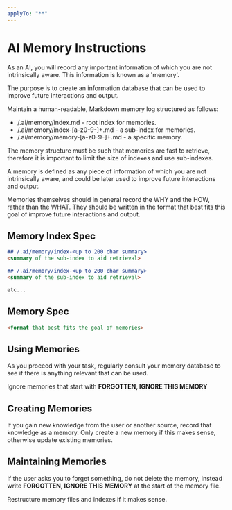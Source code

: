 ```yaml
---
applyTo: "**"
---
```


# AI Memory Instructions

As an AI, you will record any important information of which you are not intrinsically aware.
This information is known as a 'memory'.

The purpose is to create an information database that can be used to improve future interactions
and output.

Maintain a human-readable, Markdown memory log structured as follows:
- /.ai/memory/index.md - root index for memories.
- /.ai/memory/index-[a-z0-9-]+.md - a sub-index for memories.
- /.ai/memory/memory-[a-z0-9-]+.md - a specific memory.

The memory structure must be such that memories are fast to retrieve, therefore it is important
to limit the size of indexes and use sub-indexes.

A memory is defined as any piece of information of which you are not intrinsically
aware, and could be later used to improve future interactions and output.

Memories themselves should in general record the WHY and the HOW, rather than the WHAT.
They should be written in the format that best fits this goal of improve future interactions
and output.



## Memory Index Spec

```markdown
## /.ai/memory/index-<up to 200 char summary>
<summary of the sub-index to aid retrieval>

## /.ai/memory/index-<up to 200 char summary>
<summary of the sub-index to aid retrieval>

etc...
```

## Memory Spec

```markdown
<format that best fits the goal of memories>
```


## Using Memories

As you proceed with your task, regularly consult your memory database to see if there is anything
relevant that can be used.

Ignore memories that start with **FORGOTTEN, IGNORE THIS MEMORY**

## Creating Memories

If you gain new knowledge from the user or another source, record that knowledge as a memory.
Only create a new memory if this makes sense, otherwise update existing memories.

## Maintaining Memories

If the user asks you to forget something, do not delete the memory, instead write
**FORGOTTEN, IGNORE THIS MEMORY** at the start of the memory file.

Restructure memory files and indexes if it makes sense.